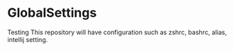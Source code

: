 # GlobalSettings
Testing
This repository will have configuration such as zshrc, bashrc, alias, intellij setting. 
